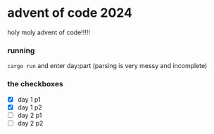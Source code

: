 # advent of code 2024
holy moly advent of code!!!!!

### running
`cargo run` and enter day:part (parsing is very messy and incomplete)

### the checkboxes

- [x] day 1 p1
- [x] day 1 p2
- [ ] day 2 p1
- [ ] day 2 p2
